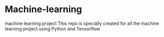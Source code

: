 # Machine-learning
machine learning project
This repo is specially created for all the machine learning project using Python and Tensorflow
